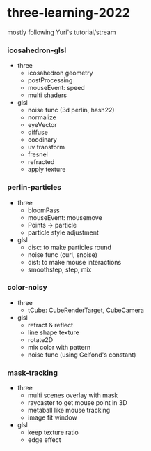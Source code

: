 # three-learning-2022
mostly following Yuri's tutorial/stream

### icosahedron-glsl
- three
    - icosahedron geometry
    - postProcessing
    - mouseEvent: speed
    - multi shaders
- glsl
    - noise func (3d perlin, hash22)
    - normalize
    - eyeVector
    - diffuse
    - coodinary
    - uv transform
    - fresnel
    - refracted
    - apply texture

### perlin-particles
- three
    - bloomPass
    - mouseEvent: mousemove
    - Points -> particle
    - particle style adjustment
- glsl
    - disc: to make particles round
    - noise func (curl, snoise)
    - dist: to make mouse interactions
    - smoothstep, step, mix

### color-noisy
- three
    - tCube: CubeRenderTarget, CubeCamera
- glsl
    - refract & reflect
    - line shape texture
    - rotate2D
    - mix color with pattern
    - noise func (using Gelfond's constant)


### mask-tracking
- three
    - multi scenes overlay with mask
    - raycaster to get mouse point in 3D
    - metaball like mouse tracking
    - image fit window
- glsl
    - keep texture ratio
    - edge effect